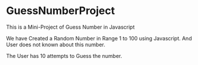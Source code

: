 # GuessNumberProject
This is a Mini-Project of Guess Number in Javascript

We have Created a Random Number in Range 1 to 100 using Javascript. And User does not known about this number.

The User has 10 attempts to Guess the number.
